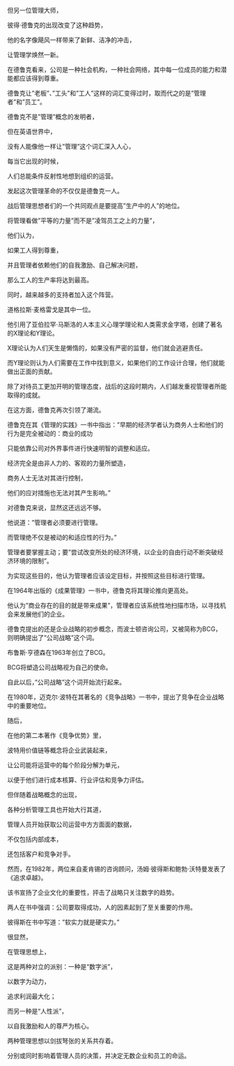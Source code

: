 但另一位管理大师，

彼得·德鲁克的出现改变了这种趋势，

他的名字像飓风一样带来了新鲜、洁净的冲击，

让管理学焕然一新。

在德鲁克看来，公司是一种社会机构，一种社会网络，其中每一位成员的能力和潜能都应该得到尊重。

德鲁克让”老板”、”工头”和”工人”这样的词汇变得过时，取而代之的是”管理者”和”员工”。

德鲁克不是”管理”概念的发明者，

但在英语世界中，

没有人能像他一样让”管理”这个词汇深入人心，

每当它出现的时候，

人们总能条件反射性地想到组织的运营。

发起这次管理革命的不仅仅是德鲁克一人。

战后管理思想者们的一个共同观点是要提高”生产中的人”的地位。

将管理看做”平等的力量”而不是”凌驾员工之上的力量”，

他们认为，

如果工人得到尊重，

并且管理者依赖他们的自我激励、自己解决问题，

那么工人的生产率将达到最高。

同时，越来越多的支持者加入这个阵营。

道格拉斯·麦格雷戈是其中一位。

他引用了亚伯拉罕·马斯洛的人本主义心理学理论和人类需求金字塔，创建了著名的X理论和Y理论。

X理论认为人们天生是懒惰的，如果没有严密的监督，他们就会逃避责任。

而Y理论则认为人们需要在工作中找到意义，如果他们的工作设计合理，他们就能做出正面的贡献。

除了对待员工更加开明的管理态度，战后的这段时期内，人们越发重视管理者所能取得的成就。

在这方面，德鲁克再次引领了潮流。

德鲁克在其《管理的实践》一书中指出：”早期的经济学者认为商务人士和他们的行为是完全被动的：商业的成功

只能依靠公司对外界事件进行快速明智的调整和适应。

经济完全是由非人力的、客观的力量所塑造，

商务人士无法对其进行控制，

他们的应对措施也无法对其产生影响。”

对德鲁克来说，显然这还远远不够。

他说道：”管理者必须要进行管理。

而管理绝不仅是被动的和适应性的行为。”

管理者要掌握主动；要”尝试改变所处的经济环境，以企业的自由行动不断突破经济环境的限制”。

为实现这些目的，他认为管理者应该设定目标，并按照这些目标进行管理。

在1964年出版的《成果管理》一书中，德鲁克将其理论推向更高处。

他认为”商业存在的目的就是带来成果”，管理者应该系统性地扫描市场，以寻找机会来发展他们的企业。

德鲁克提出的还是企业战略的初步概念，而波士顿咨询公司，又被简称为BCG，则明确提出了”公司战略”这个词。

布鲁斯·亨德森在1963年创立了BCG。

BCG将塑造公司战略视为自己的使命。

自此以后，”公司战略”这个词开始流行起来。

在1980年，迈克尔·波特在其著名的《竞争战略》一书中，提出了竞争在企业战略中的重要地位。

随后，

在他的第二本著作《竞争优势》里，

波特用价值链等概念将企业武装起来，

让公司能将运营中的每个阶段分解为单元，

以便于他们进行成本核算、行业评估和竞争力评估。

但伴随着战略概念的出现，

各种分析管理工具也开始大行其道，

管理人员开始获取公司运营中方方面面的数据，

不仅包括内部成本，

还包括客户和竞争对手。

然而，在1982年，两位来自麦肯锡的咨询顾问，汤姆·彼得斯和鲍勃·沃特曼发表了《追求卓越》。

该书宣扬了企业文化的重要性，抨击了战略只关注数字的趋势。

两人在书中强调：公司要取得成功，人的因素起到了至关重要的作用。

彼得斯在书中写道：”软实力就是硬实力。”

很显然，

在管理思想上，

这是两种对立的派别：一种是“数字派”，

以数字为动力，

追求利润最大化；

而另一种是“人性派”，

以自我激励和人的尊严为核心。

两种管理思想以剑拔弩张的关系共存着。

分别或同时影响着管理人员的决策，并决定无数企业和员工的命运。